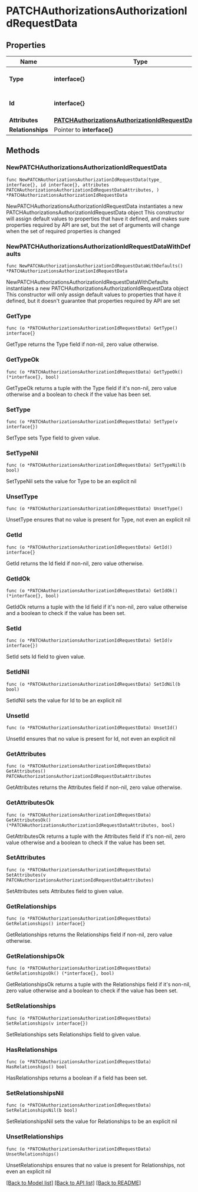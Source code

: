 # PATCHAuthorizationsAuthorizationIdRequestData

## Properties

Name | Type | Description | Notes
------------ | ------------- | ------------- | -------------
**Type** | **interface{}** | The resource&#39;s type | 
**Id** | **interface{}** | The resource&#39;s id | 
**Attributes** | [**PATCHAuthorizationsAuthorizationIdRequestDataAttributes**](PATCHAuthorizationsAuthorizationIdRequestDataAttributes.md) |  | 
**Relationships** | Pointer to **interface{}** |  | [optional] 

## Methods

### NewPATCHAuthorizationsAuthorizationIdRequestData

`func NewPATCHAuthorizationsAuthorizationIdRequestData(type_ interface{}, id interface{}, attributes PATCHAuthorizationsAuthorizationIdRequestDataAttributes, ) *PATCHAuthorizationsAuthorizationIdRequestData`

NewPATCHAuthorizationsAuthorizationIdRequestData instantiates a new PATCHAuthorizationsAuthorizationIdRequestData object
This constructor will assign default values to properties that have it defined,
and makes sure properties required by API are set, but the set of arguments
will change when the set of required properties is changed

### NewPATCHAuthorizationsAuthorizationIdRequestDataWithDefaults

`func NewPATCHAuthorizationsAuthorizationIdRequestDataWithDefaults() *PATCHAuthorizationsAuthorizationIdRequestData`

NewPATCHAuthorizationsAuthorizationIdRequestDataWithDefaults instantiates a new PATCHAuthorizationsAuthorizationIdRequestData object
This constructor will only assign default values to properties that have it defined,
but it doesn't guarantee that properties required by API are set

### GetType

`func (o *PATCHAuthorizationsAuthorizationIdRequestData) GetType() interface{}`

GetType returns the Type field if non-nil, zero value otherwise.

### GetTypeOk

`func (o *PATCHAuthorizationsAuthorizationIdRequestData) GetTypeOk() (*interface{}, bool)`

GetTypeOk returns a tuple with the Type field if it's non-nil, zero value otherwise
and a boolean to check if the value has been set.

### SetType

`func (o *PATCHAuthorizationsAuthorizationIdRequestData) SetType(v interface{})`

SetType sets Type field to given value.


### SetTypeNil

`func (o *PATCHAuthorizationsAuthorizationIdRequestData) SetTypeNil(b bool)`

 SetTypeNil sets the value for Type to be an explicit nil

### UnsetType
`func (o *PATCHAuthorizationsAuthorizationIdRequestData) UnsetType()`

UnsetType ensures that no value is present for Type, not even an explicit nil
### GetId

`func (o *PATCHAuthorizationsAuthorizationIdRequestData) GetId() interface{}`

GetId returns the Id field if non-nil, zero value otherwise.

### GetIdOk

`func (o *PATCHAuthorizationsAuthorizationIdRequestData) GetIdOk() (*interface{}, bool)`

GetIdOk returns a tuple with the Id field if it's non-nil, zero value otherwise
and a boolean to check if the value has been set.

### SetId

`func (o *PATCHAuthorizationsAuthorizationIdRequestData) SetId(v interface{})`

SetId sets Id field to given value.


### SetIdNil

`func (o *PATCHAuthorizationsAuthorizationIdRequestData) SetIdNil(b bool)`

 SetIdNil sets the value for Id to be an explicit nil

### UnsetId
`func (o *PATCHAuthorizationsAuthorizationIdRequestData) UnsetId()`

UnsetId ensures that no value is present for Id, not even an explicit nil
### GetAttributes

`func (o *PATCHAuthorizationsAuthorizationIdRequestData) GetAttributes() PATCHAuthorizationsAuthorizationIdRequestDataAttributes`

GetAttributes returns the Attributes field if non-nil, zero value otherwise.

### GetAttributesOk

`func (o *PATCHAuthorizationsAuthorizationIdRequestData) GetAttributesOk() (*PATCHAuthorizationsAuthorizationIdRequestDataAttributes, bool)`

GetAttributesOk returns a tuple with the Attributes field if it's non-nil, zero value otherwise
and a boolean to check if the value has been set.

### SetAttributes

`func (o *PATCHAuthorizationsAuthorizationIdRequestData) SetAttributes(v PATCHAuthorizationsAuthorizationIdRequestDataAttributes)`

SetAttributes sets Attributes field to given value.


### GetRelationships

`func (o *PATCHAuthorizationsAuthorizationIdRequestData) GetRelationships() interface{}`

GetRelationships returns the Relationships field if non-nil, zero value otherwise.

### GetRelationshipsOk

`func (o *PATCHAuthorizationsAuthorizationIdRequestData) GetRelationshipsOk() (*interface{}, bool)`

GetRelationshipsOk returns a tuple with the Relationships field if it's non-nil, zero value otherwise
and a boolean to check if the value has been set.

### SetRelationships

`func (o *PATCHAuthorizationsAuthorizationIdRequestData) SetRelationships(v interface{})`

SetRelationships sets Relationships field to given value.

### HasRelationships

`func (o *PATCHAuthorizationsAuthorizationIdRequestData) HasRelationships() bool`

HasRelationships returns a boolean if a field has been set.

### SetRelationshipsNil

`func (o *PATCHAuthorizationsAuthorizationIdRequestData) SetRelationshipsNil(b bool)`

 SetRelationshipsNil sets the value for Relationships to be an explicit nil

### UnsetRelationships
`func (o *PATCHAuthorizationsAuthorizationIdRequestData) UnsetRelationships()`

UnsetRelationships ensures that no value is present for Relationships, not even an explicit nil

[[Back to Model list]](../README.md#documentation-for-models) [[Back to API list]](../README.md#documentation-for-api-endpoints) [[Back to README]](../README.md)


